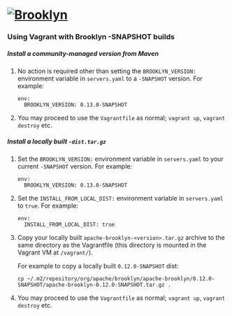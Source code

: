 
# [![**Brooklyn**](https://brooklyn.apache.org/style/img/apache-brooklyn-logo-244px-wide.png)](http://brooklyn.apache.org/)

### Using Vagrant with Brooklyn -SNAPSHOT builds

##### Install a community-managed version from Maven
1. No action is required other than setting the  `BROOKLYN_VERSION:` environment variable in `servers.yaml` to a `-SNAPSHOT` version. For example:

   ```
   env:
     BROOKLYN_VERSION: 0.13.0-SNAPSHOT
   ```

2. You may proceed to use the `Vagrantfile` as normal; `vagrant up`, `vagrant destroy` etc.

##### Install a locally built `-dist.tar.gz`

1. Set the `BROOKLYN_VERSION:` environment variable in `servers.yaml` to your current `-SNAPSHOT` version. For example:

   ```
   env:
     BROOKLYN_VERSION: 0.13.0-SNAPSHOT
   ```

2. Set the `INSTALL_FROM_LOCAL_DIST:` environment variable in `servers.yaml` to `true`. For example:

   ```
   env:
     INSTALL_FROM_LOCAL_DIST: true
   ```


3. Copy your locally built `apache-brooklyn-<version>.tar.gz` archive to the same directory as the Vagrantfile (this directory is mounted in the Vagrant VM at `/vagrant/`).

   For example to copy a locally built `0.12.0-SNAPSHOT` dist:

   ```
   cp ~/.m2/repository/org/apache/brooklyn/apache-brooklyn/0.12.0-SNAPSHOT/apache-brooklyn-0.12.0-SNAPSHOT.tar.gz .
   ```

4. You may proceed to use the `Vagrantfile` as normal; `vagrant up`, `vagrant destroy` etc.
